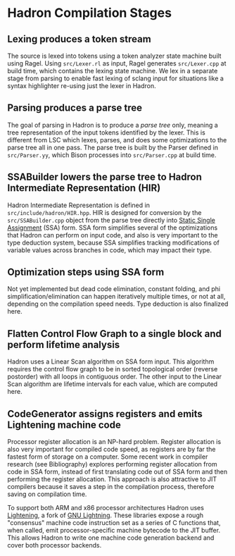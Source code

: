 # Hadron Compilation Stages

## Lexing produces a token stream

The source is lexed into tokens using a token analyzer state machine built using Ragel. Using `src/Lexer.rl` as input,
Ragel generates `src/Lexer.cpp` at build time, which contains the lexing state machine. We lex in a separate stage from
parsing to enable fast lexing of sclang input for situations like a syntax highlighter re-using just the lexer in
Hadron.

## Parsing produces a parse tree

The goal of parsing in Hadron is to produce a *parse tree* only, meaning a tree representation of the input tokens
identified by the lexer. This is different from LSC which lexes, parses, and does some optimizations to the parse tree
all in one pass. The parse tree is built by the Parser defined in `src/Parser.yy`, which Bison processes into
`src/Parser.cpp` at build time.

## SSABuilder lowers the parse tree to Hadron Intermediate Representation (HIR)

Hadron Intermediate Representation is defined in `src/include/hadron/HIR.hpp`. HIR is designed for conversion by the
`src/SSABuilder.cpp` object from the parse tree directly into [Static Single
Assignment](https://en.wikipedia.org/wiki/Static_single_assignment_form) (SSA) form. SSA form simplifies several of the
optimizations that Hadron can perform on input code, and also is very important to the type deduction system, because
SSA simplifies tracking modifications of variable values across branches in code, which may impact their type.

## Optimization steps using SSA form

Not yet implemented but dead code elimination, constant folding, and phi simplification/elimination can happen
iteratively multiple times, or not at all, depending on the compilation speed needs. Type deduction is also finalized here.

## Flatten Control Flow Graph to a single block and perform lifetime analysis

Hadron uses a Linear Scan algorithm on SSA form input. This algorithm requires the control flow graph to be in sorted
topological order (reverse postorder) with all loops in contiguous order. The other input to the Linear Scan algorithm
are lifetime intervals for each value, which are computed here.

## CodeGenerator assigns registers and emits Lightening machine code

Processor register allocation is an NP-hard problem. Register allocation is also very important for compiled code speed,
as registers are by far the fastest form of storage on a computer. Some recent work in compiler research (see
Bibliography) explores performing register allocation from code in SSA form, instead of first translating code out of
SSA form and then performing the register allocation. This approach is also attractive to JIT compilers because it saves
a step in the compilation process, therefore saving on compilation time.

To support both ARM and x86 processor architectures Hadron uses [Lightening](https://gitlab.com/wingo/lightening), a
fork of [GNU Lightning](https://www.gnu.org/software/lightning/). These libraries expose a rough "consensus" machine
code instruction set as a series of C functions that, when called, emit processor-specific machine bytecode to the JIT
buffer. This allows Hadron to write one machine code generation backend and cover both processor backends.